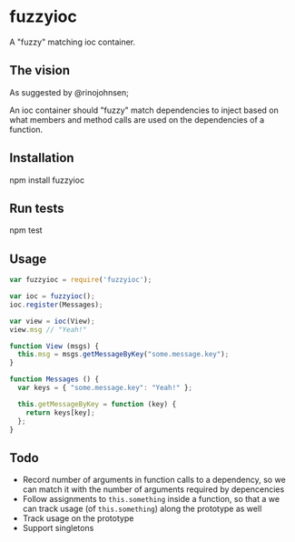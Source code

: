 # fuzzyioc

A "fuzzy" matching ioc container.

## The vision

As suggested by @rinojohnsen;

An ioc container should "fuzzy" match dependencies to inject based on what members and method calls are used on the dependencies of a function.

## Installation

npm install fuzzyioc

## Run tests

npm test

## Usage

```js
var fuzzyioc = require('fuzzyioc');

var ioc = fuzzyioc();
ioc.register(Messages);

var view = ioc(View);
view.msg // "Yeah!"

function View (msgs) {
  this.msg = msgs.getMessageByKey("some.message.key");
}

function Messages () {
  var keys = { "some.message.key": "Yeah!" };

  this.getMessageByKey = function (key) {
    return keys[key];
  };
}
```

## Todo

- Record number of arguments in function calls to a dependency, so we can match it with the number of arguments required by depencencies
- Follow assignments to `this.something` inside a function, so that a we can track usage (of `this.something`) along the prototype as well
- Track usage on the prototype
- Support singletons


